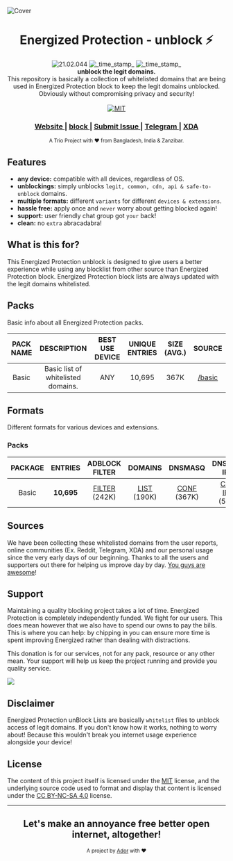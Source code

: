 ![Cover](https://cdn.energized.pro/images/unblock_cover.svg)

<h1 align="center">Energized Protection - unblock ⚡</h1> 

<div align="center">
  <!-- Version -->
    <img src="https://img.shields.io/badge/Version-21.02.044-blue.svg?longCache=true&style=flat-square"
      alt="21.02.044" />
  <!-- Last Updated -->
    <img src="https://img.shields.io/badge/Updated-Feb 13, 2021-orange.svg?longCache=true&style=flat-square"
      alt="_time_stamp_" />
  <!-- Status -->
    <img src="https://img.shields.io/badge/Status-Stable-green.svg?longCache=true&style=flat-square"
      alt="_time_stamp_" />
</div>

<div align="center">
  <strong>unblock the legit domains.</strong>
</div>
<div align="center">
  This repository is basically a collection of whitelisted domains that are being used in Energized Protection block to keep the legit domains unblocked. Obviously without compromising privacy and security!
</div>

<br />

<div align="center">
  <!-- License -->
  <a href="https://github.com/EnergizedProtection/unblock/blob/master/LICENSE">
    <img src="https://img.shields.io/badge/License-MIT-blue.svg?style=flat-square"
      alt="MIT" />
  </a>
</div>

<div align="center">
  <h3>
    <a href="https://energized.pro">
      Website
    </a>
    <span> | </span>
    <a href="http://go.energized.pro/github">
      block
    </a>
    <span> | </span>
    <a href="https://github.com/EnergizedProtection/unblock/issues/new">
      Submit Issue
    </a>
    <span> | </span>
    <a href="http://go.energized.pro/telegram">
      Telegram
    </a>
    <span> | </span>
    <a href="http://go.energized.pro/xda">
      XDA
    </a>
  </h3>
</div>

<div align="center">
  <sub>A Trio Project with ❤ from Bangladesh, India & Zanzibar.
</div>

## Features
- __any device:__ compatible with all devices, regardless of OS.
- __unblockings:__ simply unblocks `legit, common, cdn, api & safe-to-unblock` domains.
- __multiple formats:__ different `variants` for different `devices & extensions`.
- __hassle free:__ apply once and `never` worry about getting blocked again!
- __support:__ user friendly chat group got `your` back!
- __clean:__ no `extra` abracadabra! 

## What is this for?

This Energized Protection unblock is designed to give users a better experience while using any blocklist from other source than Energized Protection block. Energized Protection block lists are always updated with the legit domains whitelisted.



## Packs

Basic info about all Energized Protection packs.

| PACK NAME | DESCRIPTION | BEST USE DEVICE | UNIQUE ENTRIES | SIZE (AVG.) | SOURCE |
|:---------:|:-----------:|:---------------:|:--------------:|:-----------:|:------:|
| Basic | Basic list of whitelisted domains. | ANY | 10,695 | 367K | [/basic](https://github.com/EnergizedProtection/unblock/tree/master/basic) |


## Formats

Different formats for various devices and extensions. 

### Packs 

| PACKAGE | ENTRIES | ADBLOCK FILTER | DOMAINS | DNSMASQ| DNSMASQ IPV6 | UNBOUND | RPZ | pDNSf |
|:-------:|:-------:|:--------------:|:-------:|:------:|:------------:|:-------:|:---:|:-----:|
| Basic | **10,695** | [FILTER](https://github.com/EnergizedProtection/unblock/raw/master/basic/formats/filter) (242K) | [LIST](https://github.com/EnergizedProtection/unblock/raw/master/basic/formats/domains.txt) (190K) | [CONF](https://github.com/EnergizedProtection/unblock/raw/master/basic/formats/dnsmasq.conf) (367K) | [CONF IPV6](https://github.com/EnergizedProtection/unblock/raw/master/basic/formats/dnsmasq-ipv6.conf) (503K) | [CONF](https://github.com/EnergizedProtection/unblock/raw/master/basic/formats/unbound.conf) (461K) | [TXT](https://github.com/EnergizedProtection/unblock/raw/master/basic/formats/rpz.txt) (399K) | [TXT](https://github.com/EnergizedProtection/unblock/raw/master/basic/formats/pdnsf.txt) (200K) |


## Sources

We have been collecting these whitelisted domains from the user reports, online communities (Ex. Reddit, Telegram, XDA) and our personal usage since  the very early days of our beginning. Thanks to all the users and supporters out there for helping us improve day by day. [You guys are awesome](http://iamawesome.com/)!


## Support

Maintaining a quality blocking project takes a lot of time. Energized Protection is completely independently funded. We fight for our users. This does mean
however that we also have to spend our owns to pay the bills. This is where you can help: by chipping in you can ensure more time is spent improving Energized rather than dealing with distractions.

This donation is for our services, not for any pack, resource or any other mean. Your support will help us keep the project running and provide you quality service. 

<a href="https://paypal.me/EnergizedProtection" target="_blank"><img src="https://www.paypalobjects.com/webstatic/mktg/logo/bdg_now_accepting_pp_2line_w.png"></a>


## Disclaimer

Energized Protection unBlock Lists are basically `whitelist` files to unblock access of legit domains. If you don't know how it works, nothing to worry about! Because this wouldn't break you internet usage experience alongside your device!


## License

The content of this project itself is licensed under the [MIT](https://github.com/EnergizedProtection/unblock/blob/master/LICENSE) license, and the underlying source code used to format and display that content is licensed under the [CC BY-NC-SA 4.0](https://creativecommons.org/licenses/by-nc-sa/4.0/) license.

---

<div align="center">
  <h2>Let's make an annoyance free better open internet, altogether!</h2>
  <sub>A project by <a href="https://nayemador.com" target="_blank">Ador</a> with ❤<pub>
</div>

